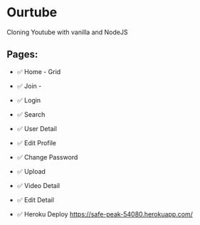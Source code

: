 # Ourtube

Cloning Youtube with vanilla and NodeJS

## Pages:

-   ✅ Home - Grid
-   ✅ Join -
-   ✅ Login
-   ✅ Search
-   ✅ User Detail
-   ✅ Edit Profile
-   ✅ Change Password
-   ✅ Upload
-   ✅ Video Detail
-   ✅ Edit Detail

-   ✅ Heroku Deploy
    https://safe-peak-54080.herokuapp.com/
